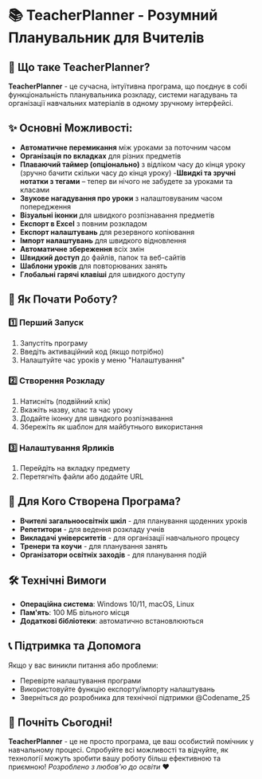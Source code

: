 # 📚 TeacherPlanner - Розумний Планувальник для Вчителів
## 🌟 Що таке TeacherPlanner?
**TeacherPlanner** - це сучасна, інтуїтивна програма, що поєднує в собі функціональність планувальника розкладу, системи нагадувань та організації навчальних матеріалів в одному зручному інтерфейсі.
## ✨ Основні Можливості:
- **Автоматичне перемикання** між уроками за поточним часом
- **Організація по вкладках** для різних предметів
- **Плаваючий таймер (опціонально)** з відліком часу до кінця уроку (зручно бачити скільки часу до кінця уроку)
-**Швидкі та зручні нотатки з тегами** – тепер ви нічого не забудете за уроками та класами
- **Звукове нагадування про уроки** з налаштовуваним часом попередження
- **Візуальні іконки** для швидкого розпізнавання предметів
- **Експорт в Excel** з повним розкладом
- **Експорт налаштувань** для резервного копіювання
- **Імпорт налаштувань** для швидкого відновлення
- **Автоматичне збереження** всіх змін
- **Швидкий доступ** до файлів, папок та веб-сайтів
- **Шаблони уроків** для повторюваних занять
- **Глобальні гарячі клавіші** для швидкого доступу

## 🚀 Як Почати Роботу?
### 1️⃣ **Перший Запуск**
1. Запустіть програму
2. Введіть активаційний код (якщо потрібно)
3. Налаштуйте час уроків у меню "Налаштування"
### 2️⃣ **Створення Розкладу**
1. Натисніть (подвійний клік)
2. Вкажіть назву, клас та час уроку
3. Додайте іконку для швидкого розпізнавання
4. Збережіть як шаблон для майбутнього використання
### 3️⃣ **Налаштування Ярликів**
1. Перейдіть на вкладку предмету
2. Перетягніть файли або додайте URL
## 🎯 Для Кого Створена Програма?
- **Вчителі загальноосвітніх шкіл** - для планування щоденних уроків
- **Репетитори** - для ведення розкладу учнів
- **Викладачі університетів** - для організації навчального процесу
- **Тренери та коучи** - для планування занять
- **Організатори освітніх заходів** - для планування подій

## 🛠️ Технічні Вимоги
- **Операційна система**: Windows 10/11, macOS, Linux
- **Пам'ять**: 100 МБ вільного місця
- **Додаткові бібліотеки**: автоматично встановлюються

## 📞 Підтримка та Допомога
Якщо у вас виникли питання або проблеми:
- Перевірте налаштування програми
- Використовуйте функцію експорту/імпорту налаштувань
- Зверніться до розробника для технічної підтримки @Codename_25

## 🎉 Почніть Сьогодні!
**TeacherPlanner** - це не просто програма, це ваш особистий помічник у навчальному процесі. Спробуйте всі можливості та відчуйте, як технології можуть зробити вашу роботу більш ефективною та приємною!
*Розроблено з любов'ю до освіти* ❤️
